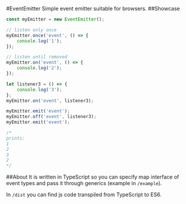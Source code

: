 #EventEmitter
Simple event emitter suitable for browsers.
##Showcase
```js
const myEmitter = new EventEmitter();

// listen only once
myEmitter.once('event', () => {
    console.log('1');
});

// listen until removed
myEmitter.on('event', () => {
    console.log('2');
});

let listener3 = () => {
    console.log('3');
};
myEmitter.on('event', listener3);

myEmitter.emit('event');
myEmitter.off('event', listener3);
myEmitter.emit('event');

/*
prints:
1
2
3
2
*/
```
##About
It is written in TypeScript so you can specify map interface of event types and pass it through generics (example in `/example`).

In `/dist` you can find js code transpiled from TypeScript to ES6. 